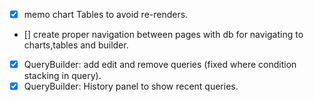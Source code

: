 - [x] memo chart Tables to avoid re-renders.
- [] create proper navigation between pages with db for navigating to charts,tables and builder.
- [x] QueryBuilder: add edit and remove queries (fixed where condition stacking in query).
- [x] QueryBuilder: History panel to show recent queries.
